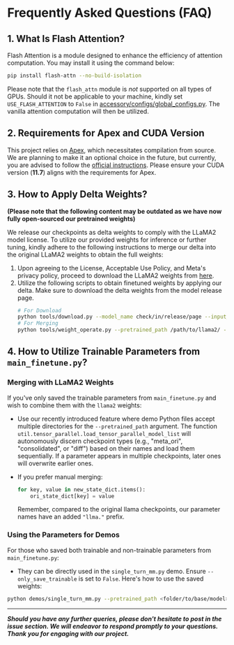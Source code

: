 # Frequently Asked Questions (FAQ)

## 1. What Is Flash Attention?

Flash Attention is a module designed to enhance the efficiency of attention computation. You may install it using the command below:

```bash
pip install flash-attn --no-build-isolation
```

Please note that the `flash_attn` module is *not* supported on all types of GPUs. Should it not be applicable to your machine, kindly set `USE_FLASH_ATTENTION` to `False` in [accessory/configs/global_configs.py](../accessory/configs/global_configs.py). The vanilla attention computation will then be utilized.

## 2. Requirements for Apex and CUDA Version

This project relies on [Apex](https://github.com/NVIDIA/apex), which necessitates compilation from source. We are planning to make it an optional choice in the future, but currently, you are advised to follow the [official instructions](https://github.com/NVIDIA/apex#from-source). Please ensure your CUDA version (**11.7**) aligns with the requirements for Apex.

## 3. How to Apply Delta Weights?

**(Please note that the following content may be outdated as we have now fully open-sourced our pretrained weights)**

We release our checkpoints as delta weights to comply with the LLaMA2 model license. To utilize our provided weights for inference or further tuning, kindly adhere to the following instructions to merge our delta into the original LLaMA2 weights to obtain the full weights:

1. Upon agreeing to the License, Acceptable Use Policy, and Meta's privacy policy, proceed to download the LLaMA2 weights from [here](link).
2. Utilize the following scripts to obtain finetuned weights by applying our delta. Make sure to download the delta weights from the model release page.
    ```bash
    # For Download
    python tools/download.py --model_name check/in/release/page --input_type sg/or/mm --output_path path/to/save --model_size 7B/13B/70B --down_config
    # For Merging
    python tools/weight_operate.py --pretrained_path /path/to/llama2/ --delta_path /path/to/delta --output_path /path/to/finetuned
    ```

## 4. How to Utilize Trainable Parameters from `main_finetune.py`?

### **Merging with LLaMA2 Weights**

If you've only saved the trainable parameters from `main_finetune.py` and wish to combine them with the `llama2` weights:

- Use our recently introduced feature where demo Python files accept multiple directories for the `--pretrained_path` argument. The function `util.tensor_parallel.load_tensor_parallel_model_list` will autonomously discern checkpoint types (e.g., "meta_ori", "consolidated", or "diff") based on their names and load them sequentially. If a parameter appears in multiple checkpoints, later ones will overwrite earlier ones.
  
- If you prefer manual merging:
  ``` python
  for key, value in new_state_dict.items():
      ori_state_dict[key] = value
  ```
  Remember, compared to the original llama checkpoints, our parameter names have an added `"llma."` prefix.

### **Using the Parameters for Demos**

For those who saved both trainable and non-trainable parameters from `main_finetune.py`:

- They can be directly used in the `single_turn_mm.py` demo. Ensure `--only_save_trainable` is set to `False`. Here's how to use the saved weights:
```bash
python demos/single_turn_mm.py --pretrained_path <folder/to/base/model> <folder/to/trainable/parameters> <--other_flags>
```

---





***Should you have any further queries, please don't hesitate to post in the issue section. We will endeavor to respond promptly to your questions. Thank you for engaging with our project.***
